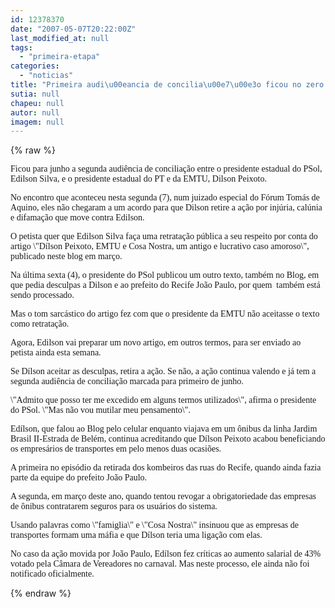 ```yaml
---
id: 12378370
date: "2007-05-07T20:22:00Z"
last_modified_at: null
tags:
  - "primeira-etapa"
categories:
  - "noticias"
title: "Primeira audi\u00eancia de concilia\u00e7\u00e3o ficou no zero a zero"
sutia: null
chapeu: null
autor: null
imagem: null
---
```

{% raw %}
<p><P><FONT face=Verdana>Ficou para junho a segunda audiência de conciliação entre o presidente estadual do PSol, Edilson Silva, e o presidente estadual do PT e da EMTU, Dilson Peixoto. </FONT></P></p>
<p><P><FONT face=Verdana>No encontro que aconteceu nesta segunda (7), num juizado especial do Fórum Tomás de Aquino, eles não chegaram a um acordo para que Dilson retire a ação por injúria, calúnia e difamação que move contra Edilson.</FONT></P></p>
<p><P><FONT face=Verdana>O petista quer que Edilson Silva faça uma retratação pública a seu respeito por conta do artigo&nbsp;\"Dílson Peixoto, EMTU e Cosa Nostra, um antigo e lucrativo caso amoroso\", publicado neste blog em março.</FONT></P></p>
<p><P><FONT face=Verdana>Na última sexta (4), o presidente do PSol publicou um outro texto, também no Blog, em que pedia desculpas a Dilson e ao prefeito do Recife João Paulo, por quem&nbsp; também está sendo processado.</FONT></P></p>
<p><P><FONT face=Verdana>Mas o tom sarcástico do artigo&nbsp;fez com que o presidente da EMTU não aceitasse o texto como retratação.</FONT></P></p>
<p><P><FONT face=Verdana>Agora, Edilson vai preparar um novo artigo, em outros termos, para ser enviado ao petista ainda esta semana.</FONT></P></p>
<p><P><FONT face=Verdana>Se Dílson aceitar as desculpas, retira a ação. Se não, a ação continua valendo e já tem a segunda&nbsp;audiência de conciliação marcada para primeiro de junho.</FONT></P></p>
<p><P><FONT face=Verdana>\"Admito que posso ter me excedido em alguns termos utilizados\", afirma o presidente do PSol. \"Mas não vou mutilar meu pensamento\".</FONT></P></p>
<p><P><FONT face=Verdana>Edílson, que falou ao Blog pelo celular enquanto viajava&nbsp;em um ônibus da linha Jardim Brasil II-Estrada de Belém, continua acreditando que Dílson Peixoto acabou beneficiando os empresários de transportes em pelo menos duas ocasiões.</FONT></P></p>
<p><P><FONT face=Verdana>A primeira no episódio da retirada dos kombeiros das ruas do Recife, quando ainda fazia parte da equipe do prefeito João Paulo.&nbsp;</FONT></P></p>
<p><P><FONT face=Verdana>A segunda, em março deste ano,&nbsp;quando&nbsp;tentou revogar a obrigatoriedade das empresas de ônibus contratarem seguros para os usuários do sistema.</FONT></P></p>
<p><P><FONT face=Verdana>Usando palavras como \"famiglia\" e \"Cosa Nostra\" insinuou que as empresas de transportes formam uma máfia e que Dílson teria uma ligação com elas.</FONT></P></p>
<p><P><FONT face=Verdana>No caso da ação movida por João Paulo, Edílson fez críticas&nbsp;ao aumento salarial de 43% votado pela Câmara de Vereadores no carnaval.&nbsp;Mas neste processo, ele ainda não foi notificado oficialmente.</FONT></P> </p>
{% endraw %}